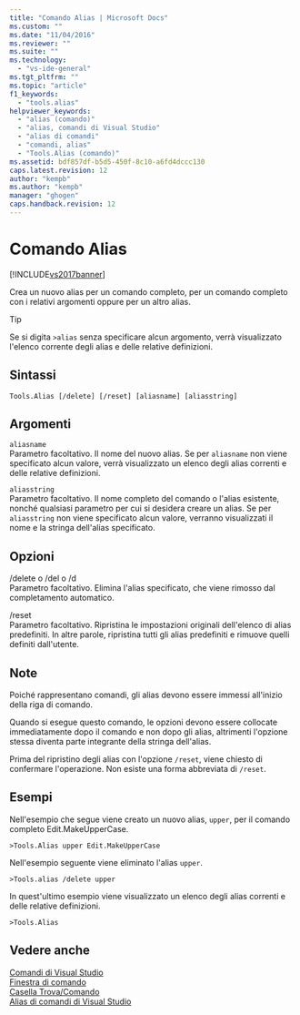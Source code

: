 ```yaml
---
title: "Comando Alias | Microsoft Docs"
ms.custom: ""
ms.date: "11/04/2016"
ms.reviewer: ""
ms.suite: ""
ms.technology: 
  - "vs-ide-general"
ms.tgt_pltfrm: ""
ms.topic: "article"
f1_keywords: 
  - "tools.alias"
helpviewer_keywords: 
  - "alias (comando)"
  - "alias, comandi di Visual Studio"
  - "alias di comandi"
  - "comandi, alias"
  - "Tools.Alias (comando)"
ms.assetid: bdf857df-b5d5-450f-8c10-a6fd4dccc130
caps.latest.revision: 12
author: "kempb"
ms.author: "kempb"
manager: "ghogen"
caps.handback.revision: 12
---
```

# Comando Alias
[!INCLUDE[vs2017banner](../../code-quality/includes/vs2017banner.md)]

Crea un nuovo alias per un comando completo, per un comando completo con i relativi argomenti oppure per un altro alias.  
  
> [!TIP]
>  Se si digita `>alias` senza specificare alcun argomento, verrà visualizzato l'elenco corrente degli alias e delle relative definizioni.  
  
## Sintassi  
  
```  
Tools.Alias [/delete] [/reset] [aliasname] [aliasstring]  
```  
  
## Argomenti  
 `aliasname`  
 Parametro facoltativo.  Il nome del nuovo alias.  Se per `aliasname` non viene specificato alcun valore, verrà visualizzato un elenco degli alias correnti e delle relative definizioni.  
  
 `aliasstring`  
 Parametro facoltativo.  Il nome completo del comando o l'alias esistente, nonché qualsiasi parametro per cui si desidera creare un alias.  Se per `aliasstring` non viene specificato alcun valore, verranno visualizzati il nome e la stringa dell'alias specificato.  
  
## Opzioni  
 \/delete o \/del o \/d  
 Parametro facoltativo.  Elimina l'alias specificato, che viene rimosso dal completamento automatico.  
  
 \/reset  
 Parametro facoltativo.  Ripristina le impostazioni originali dell'elenco di alias predefiniti.  In altre parole, ripristina tutti gli alias predefiniti e rimuove quelli definiti dall'utente.  
  
## Note  
 Poiché rappresentano comandi, gli alias devono essere immessi all'inizio della riga di comando.  
  
 Quando si esegue questo comando, le opzioni devono essere collocate immediatamente dopo il comando e non dopo gli alias, altrimenti l'opzione stessa diventa parte integrante della stringa dell'alias.  
  
 Prima del ripristino degli alias con l'opzione `/reset`, viene chiesto di confermare l'operazione.  Non esiste una forma abbreviata di `/reset`.  
  
## Esempi  
 Nell'esempio che segue viene creato un nuovo alias, `upper`, per il comando completo Edit.MakeUpperCase.  
  
```  
>Tools.Alias upper Edit.MakeUpperCase  
```  
  
 Nell'esempio seguente viene eliminato l'alias `upper`.  
  
```  
>Tools.alias /delete upper  
```  
  
 In quest'ultimo esempio viene visualizzato un elenco degli alias correnti e delle relative definizioni.  
  
```  
>Tools.Alias  
```  
  
## Vedere anche  
 [Comandi di Visual Studio](../../ide/reference/visual-studio-commands.md)   
 [Finestra di comando](../../ide/reference/command-window.md)   
 [Casella Trova\/Comando](../../ide/find-command-box.md)   
 [Alias di comandi di Visual Studio](../../ide/reference/visual-studio-command-aliases.md)